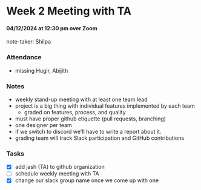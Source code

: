 # Week 2 Meeting with TA
#### 04/12/2024 at 12:30 pm over Zoom
note-taker: Shilpa
### Attendance
- missing Hugir, Abijith

### Notes
- weekly stand-up meeting with at least one team lead
- project is a big thing with individual features implemented by each team
  - graded on features, process, and quality
- must have proper github etiquette (pull requests, branching)
- one designer per team
- if we switch to discord we'll have to write a report about it.
- grading team will track Slack participation and GitHub contributions


### Tasks
- [x] add jash (TA) to github organization
- [ ] schedule weekly meeting with TA
- [x] change our slack group name once we come up with one

